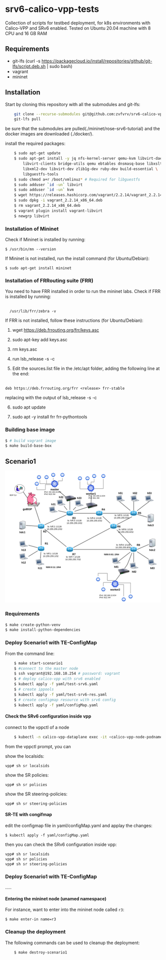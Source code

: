 # srv6-calico-vpp-tests
Collection of scripts for testbed deployment, for k8s environments with Calico-VPP and SRv6 enabled.
Tested on Ubuntu 20.04 machine with 8 CPU and 16 GB RAM

## Requirements
- git-lfs (curl -s https://packagecloud.io/install/repositories/github/git-lfs/script.deb.sh | sudo bash)
- vagrant
- mininet

## Installation

Start by cloning this repository with all the submodules and git-lfs:
``` sh
    git clone --recurse-submodules git@github.com:zvfvrv/srv6-calico-vpp-tests.git
    git-lfs pull
```
be sure that the submodules are pulled(./mininet/rose-srv6-tutorial) and the docker images are downloaded (./docker/).
    
install the required packages:
``` sh
    $ sudo apt-get update
	$ sudo apt-get install -y jq nfs-kernel-server qemu-kvm libvirt-daemon-system \
		libvirt-clients bridge-utils qemu ebtables dnsmasq-base libxslt-dev \
		libxml2-dev libvirt-dev zlib1g-dev ruby-dev build-essential \
		libguestfs-tools
	$ sudo chmod a+r /boot/vmlinuz*	# Required for libguestfs
	$ sudo adduser `id -un` libvirt
	$ sudo adduser `id -un` kvm
	$ wget https://releases.hashicorp.com/vagrant/2.2.14/vagrant_2.2.14_x86_64.deb
	$ sudo dpkg -i vagrant_2.2.14_x86_64.deb
	$ rm vagrant_2.2.14_x86_64.deb
	$ vagrant plugin install vagrant-libvirt
	$ newgrp libvirt
```
### Installation of Mininet

Check if Mininet is installed by running:
```
$ /usr/bin/mn --version
```

If Mininet is not installed, run the install command (for Ubuntu/Debian):
```
$ sudo apt-get install mininet
```

### Installation of FRRouting suite (FRR)

You need to have FRR installed in order to run the mininet labs.
Check if FRR is installed by running:
```
  
  /usr/lib/frr/zebra -v
```

If FRR is not installed, follow these instructions (for Ubuntu/Debian): 

1) wget https://deb.frrouting.org/frr/keys.asc

2) sudo apt-key add keys.asc

3) rm keys.asc

4) run lsb_release -s -c

5) Edit the sources.list file in the /etc/apt folder, adding the following line at the end:
```

deb https://deb.frrouting.org/frr <release> frr-stable	
```
replacing <release> with the output of lsb_release -s -c 

6) sudo apt update

7) sudo apt -y install frr frr-pythontools


### Building base image 
``` bash
$ # build vagrant image 
$ make build-base-box
```

## Scenario1
![image info](./scenario1/img/scenario1.png)
### Requirements

``` bash
$ make create-python-venv
$ make install-python-dependencies
```

### Deploy Scenario1 with TE-ConfigMap

From the command line:

```sh
    $ make start-scenario1
    $ #connect to the master node
    $ ssh vagrant@192.168.10.254 # password: vagrant
    $ # deploy calico-vpp with srv6 enabled 
    $ kubectl apply -f yaml/test-srv6.yaml
    $ # create ippools
    $ kubectl apply -f yaml/test-srv6-res.yaml
    $ # create configmap resource with srv6 config
    $ kubectl apply -f yaml/configMap.yaml
```

#### Check the SRv6 configuration inside vpp

connect to the vppctl of a node

```sh
    $ kubectl -n calico-vpp-dataplane exec -it <calico-vpp-node-podname> -c vpp -- vppctl
```
from the vppctl prompt, you can

show the localsids:

    vpp# sh sr localsids

show the SR policies:

    vpp# sh sr policies

show the SR steering-policies:
    
    vpp# sh sr steering-policies

#### SR-TE with congifmap

edit the configmap file in yaml/configMap.yaml and applay the changes:

    $ kubectl apply -f yaml/configMap.yaml

then you can check the SRv6 configuration inside vpp:

    vpp# sh sr localsids
    vpp# sh sr policies
    vpp# sh sr steering-policies

### Deploy Scenario1 with TE-ConfigMap

.....

#### Entering the mininet node (unamed namespace)

For instance, want to enter into the mininet node called `r3`:

    $ make enter-in name=r3


### Cleanup the deployment

The following commands can be used to cleanup the deployment:
```sh
    $ make destroy-scenario1
```